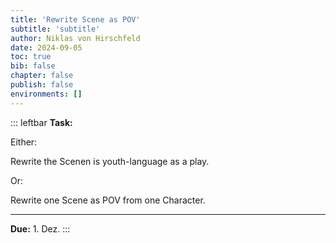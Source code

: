 ```yaml
---
title: 'Rewrite Scene as POV'
subtitle: 'subtitle'
author: Niklas von Hirschfeld
date: 2024-09-05
toc: true
bib: false
chapter: false
publish: false
environments: []
---
```



::: leftbar
**Task:**

Either:

Rewrite the Scenen is youth-language as a play.

Or:

Rewrite one Scene as POV from one Character.

---

**Due:** 1. Dez.
:::

